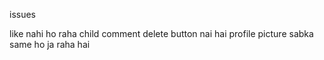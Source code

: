 issues

like nahi ho raha
child comment delete button nai hai
profile picture sabka same ho ja raha hai